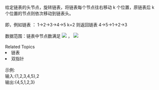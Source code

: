 <div>  给定链表的头节点，旋转链表，将链表每个节点往右移动 k 个位置，原链表后 k 个位置的节点则依次移动到链表头。 </div> <div>  <br> </div> <div>  即，例如链表 ： 1-&gt;2-&gt;3-&gt;4-&gt;5 k=2 则返回链表 4-&gt;5-&gt;1-&gt;2-&gt;3 </div> <div>  <br> </div> <div>  数据范围：链表中节点数满足 <img src="https://www.nowcoder.com/equation?tex=0%20%5Cle%20n%20%5Cle%201000%5C"> ， <img src="https://www.nowcoder.com/equation?tex=0%20%5Cle%20k%20%5Cle%2010%5E9%20%5C"><br> </div><div><br></div><div><div>Related Topics</div><div><li>链表</li><li>双指针</li></div></div><br>示例:<br>输入:{1,2,3,4,5},2<br>输出:{4,5,1,2,3}
<br>